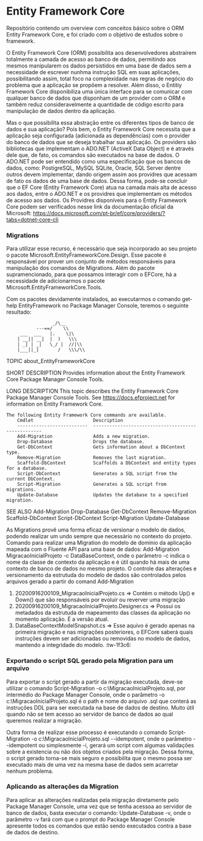 # Entity Framework Core
Repositório contendo um overview com conceitos básico sobre o ORM Entity Framework Core, e foi criado com o objetivo de estudos sobre o framework.

O Entity Framework Core (ORM) possibilita aos desenvolvedores abstraírem totalmente a camada de acesso ao banco de dados, permitindo aos mesmos manipularem os dados persistidos em uma base de dados sem a necessidade de escrever nunhma instrução SQL em suas aplicações, possibilitando assim, total foco na complexidade nas regras de negócio do problema que a aplicação se propõem a resolver. Além disso, o Entitiy Framework Core disponibiliza uma única interface para se comunicar com qualquer banco de dados que disponham de um provider com o ORM e também reduz consideravelmente a quantidade de código escrito para manipulação de dados dentro da aplicação.

Mas o que possibilita essa abstração entre os diferentes tipos de banco de dados e sua aplicação? Pois bem, o Entity Framework Core necessita que a aplicação seja configurada (adicionada as dependências) com o provider do banco de dados que se deseja trabalhar sua aplicação. Os providers são bibliotecas que implementam o ADO.NET (ActiveX Data Object) e é através dele que, de fato, os comandos são executados na base de dados. 
O ADO.NET pode ser entendido como uma especificação que os bancos de dados, como: PostigreSQL, MySQL SQLite, Oracle, SQL Server dentre outros devem implementar, dando origem assim aos providres que acessam de fato os dados de uma base de dados. Dessa forma, pode-se concluir que o EF Core (Entity Framework Core) atua na camada mais alta de acesso aos dados, entre o ADO.NET e os providres que implementam os métodos de acesso aos dados.
Os Providres disponíveis para o Entity Framework Core podem ser verificados nesse link da documentação oficial da Microsoft: https://docs.microsoft.com/pt-br/ef/core/providers/?tabs=dotnet-core-cli


### Migrations
Para utilizar esse recurso, é necessário que seja incorporado ao seu projeto o pacote Microsoft.EntityFrameworkCore.Design. Esse pacote é responsável por prover um conjunto de métodos responsáveis para manipulação dos comandos de Migrations. Além do pacote supramencionado, para que possamos interagir com o EFCore, há a necessidade de adicionarmos o pacote Microsoft.EntityFrameworkCore.Tools. 

Com os pacotes devidamente instalados, ao executarmos o comando get-help EntityFramework no Package Manager Console, teremos o seguinte resultado:

                     _/\__
               ---==/    \\
         ___  ___   |.    \|\
        | __|| __|  |  )   \\\
        | _| | _|   \_/ |  //|\\
        |___||_|       /   \\\/\\

TOPIC
    about_EntityFrameworkCore

SHORT DESCRIPTION
    Provides information about the Entity Framework Core Package Manager Console Tools.

LONG DESCRIPTION
    This topic describes the Entity Framework Core Package Manager Console Tools. See https://docs.efproject.net for
    information on Entity Framework Core.

    The following Entity Framework Core commands are available.
        Cmdlet                      Description
        --------------------------  ---------------------------------------------------
        Add-Migration               Adds a new migration.
        Drop-Database               Drops the database.
        Get-DbContext               Gets information about a DbContext type.
        Remove-Migration            Removes the last migration.
        Scaffold-DbContext          Scaffolds a DbContext and entity types for a database.
        Script-DbContext            Generates a SQL script from the current DbContext. 
        Script-Migration            Generates a SQL script from migrations.
        Update-Database             Updates the database to a specified migration.

SEE ALSO
    Add-Migration
    Drop-Database
    Get-DbContext
    Remove-Migration
    Scaffold-DbContext
    Script-DbContext
    Script-Migration
    Update-Database
    
As Migrations provê uma forma eficaz de versionar o modelo de dados, podendo realizar um undo sempre que necessário no contexto do projeto. Comando para realizar uma Migration do modelo de domínio da aplicação mapeada com o Fluente API para uma base de dados: Add-Migration MigracaoInicialProjeto -c DataBaseContext, onde o parâmetro -c indica o nome da classe de contexto da aplicação e é útil quando há mais de uma contexto de banco de dados no mesmo projeto.
O controle das alterações e versionamento da estrutuda do modelo de dados são controlados pelos arquivos gerado a partir do comand Add-Migration
  1. 20200916200109_MigracaoInicialProjeto.cs => Contém o método Up() e Down() que são responsáveis por evoluir ou reverver uma migração
  2. 20200916200109_MigracaoInicialProjeto.Designer.cs => Possui os metadados da estrutuda de mapeamento das classes da aplicação no momento aplicação. É a versão atual.
  3. DataBaseContextModelSnapshot.cs => Esse aquivo é gerado apenas na primeira migração e nas migrações posteriores, o EFCore saberá quais instruções devem ser adicionadas    ou removidas no modelo de dados, mantendo a integridade do modelo. :tw-1f3c6:
  
  ### Exportando o script SQL gerado pela Migration para um arquivo
 Para exportar o script gerado a partir da migração executada, deve-se utilizar o comando Script-Migration -o c:\MigracaoInicialProjeto.sql, por intermédio do Package Manager Console, onde o parâmetro -o c:\MigracaoInicialProjeto.sql é o path e nome do arquivo .sql que conterá as instruções DDL para ser executada na base de dados de destino. Muito útil quando não se tem acesso ao servidor de banco de dados ao qual queremos realizar a migração. 
 
 Outra forma de realizar esse processo é executando o comando Script-Migration -o c:\MigracaoInicialProjeto.sql --idempotent, onde o parâmetro --idempotent ou simplesmente -i, gerará um script com algumas validações sobre a existencia ou não dos objetos criados pela migração. Dessa forma, o script gerado torna-se mais seguro e possibilita que o mesmo possa ser executado mais de uma vez na mesma base de dados sem acarretar nenhum problema.
 
 ### Aplicando as alterações da Migration
 Para aplicar as alterações realizadas pela migração diretamente pelo Package Manager Console, uma vez que se tenha acessoa ao servidor de banco de dados, basta executar o comando: Update-Database -v, onde o parâmetro -v fará com que o prompt do Package Manager Console apresente todos os comandos que estão sendo executados contra a base de dados de destino. 
    
